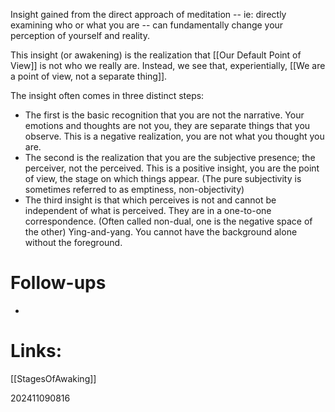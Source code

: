 
Insight gained from the direct approach of meditation -- ie: directly examining who or what you are -- can fundamentally change your perception of yourself and reality. 

This insight (or awakening) is the realization that [[Our Default Point of View]] is not who we really are. Instead, we see that, experientially, [[We are a point of view, not a separate thing]].

The insight often comes in three distinct steps: 
- The first is the basic recognition that you are not the narrative. Your emotions and thoughts are not you, they are separate things that you observe.  This is a negative realization, you are not what you thought you are.
- The second is the realization that you are the subjective presence; the perceiver, not the perceived.  This is a positive insight, you are the point of view, the stage on which things appear.  (The pure subjectivity is sometimes referred to as emptiness, non-objectivity)
- The third insight is that which perceives is not and cannot be independent of what is perceived. They are in a one-to-one correspondence.  (Often called non-dual, one is the negative space of the other) Ying-and-yang. You cannot have the background alone without the foreground. 


# Follow-ups
- 

# Links: 
[[StagesOfAwaking]]


202411090816
